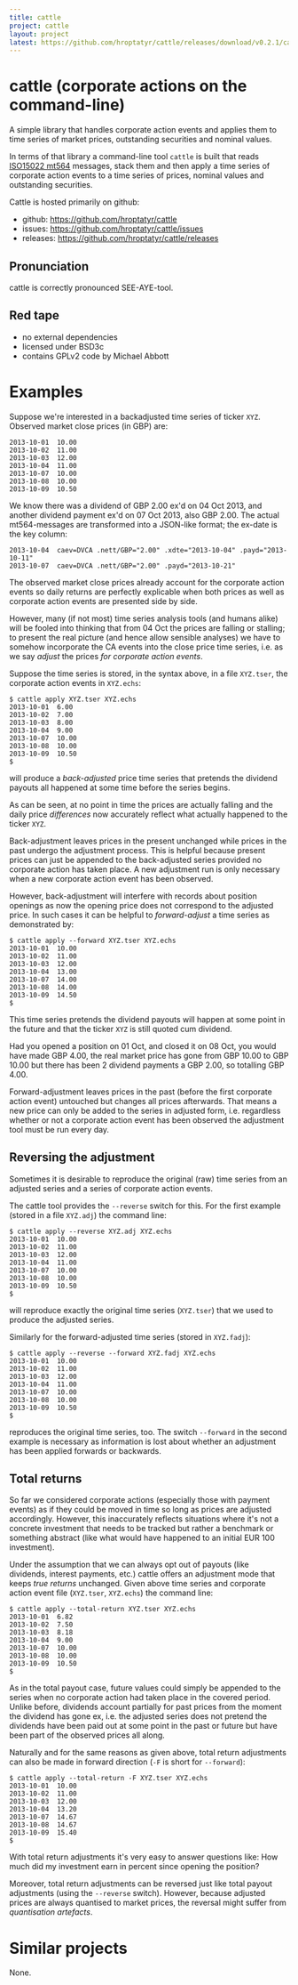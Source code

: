 ```yaml
---
title: cattle
project: cattle
layout: project
latest: https://github.com/hroptatyr/cattle/releases/download/v0.2.1/cattle-0.2.1.tar.xz
---
```


cattle (corporate actions on the command-line)
==============================================

A simple library that handles corporate action events and applies them
to time series of market prices, outstanding securities and nominal
values.

In terms of that library a command-line tool `cattle` is built that
reads [ISO15022 mt564][1] messages, stack them and then apply a
time series of corporate action events to a time series of prices, nominal
values and outstanding securities.

Cattle is hosted primarily on github:

+ github: <https://github.com/hroptatyr/cattle>
+ issues: <https://github.com/hroptatyr/cattle/issues>
+ releases: <https://github.com/hroptatyr/cattle/releases>


Pronunciation
-------------
cattle is correctly pronounced SEE-AYE-tool.

Red tape
--------
+ no external dependencies
+ licensed under BSD3c
+ contains GPLv2 code by Michael Abbott


Examples
========
Suppose we're interested in a backadjusted time series of ticker `XYZ`.
Observed market close prices (in GBP) are:

    2013-10-01	10.00
    2013-10-02	11.00
    2013-10-03	12.00
    2013-10-04	11.00
    2013-10-07	10.00
    2013-10-08	10.00
    2013-10-09	10.50

We know there was a dividend of GBP 2.00 ex'd on 04 Oct 2013, and
another dividend payment ex'd on 07 Oct 2013, also GBP 2.00.  The actual
mt564-messages are transformed into a JSON-like format; the ex-date is
the key column:

    2013-10-04	caev=DVCA .nett/GBP="2.00" .xdte="2013-10-04" .payd="2013-10-11"
    2013-10-07	caev=DVCA .nett/GBP="2.00" .payd="2013-10-21"

The observed market close prices already account for the corporate
action events so daily returns are perfectly explicable when both prices
as well as corporate action events are presented side by side.

However, many (if not most) time series analysis tools (and humans
alike) will be fooled into thinking that from 04 Oct the prices are
falling or stalling; to present the real picture (and hence allow
sensible analyses) we have to somehow incorporate the CA events into the
close price time series, i.e. as we say *adjust* the prices *for
corporate action events*.

Suppose the time series is stored, in the syntax above, in a file
`XYZ.tser`, the corporate action events in `XYZ.echs`:

    $ cattle apply XYZ.tser XYZ.echs
    2013-10-01	6.00
    2013-10-02	7.00
    2013-10-03	8.00
    2013-10-04	9.00
    2013-10-07	10.00
    2013-10-08	10.00
    2013-10-09	10.50
    $

will produce a *back-adjusted* price time series that pretends the
dividend payouts all happened at some time before the series begins.

As can be seen, at no point in time the prices are actually falling and
the daily price *differences* now accurately reflect what actually
happened to the ticker `XYZ`.

Back-adjustment leaves prices in the present unchanged while prices in
the past undergo the adjustment process.  This is helpful because
present prices can just be appended to the back-adjusted series provided
no corporate action has taken place.  A new adjustment run is only
necessary when a new corporate action event has been observed.

However, back-adjustment will interfere with records about position
openings as now the opening price does not correspond to the adjusted
price.  In such cases it can be helpful to *forward-adjust* a time
series as demonstrated by:

    $ cattle apply --forward XYZ.tser XYZ.echs
    2013-10-01	10.00
    2013-10-02	11.00
    2013-10-03	12.00
    2013-10-04	13.00
    2013-10-07	14.00
    2013-10-08	14.00
    2013-10-09	14.50
    $

This time series pretends the dividend payouts will happen at some point
in the future and that the ticker `XYZ` is still quoted cum dividend.

Had you opened a position on 01 Oct, and closed it on 08 Oct, you would
have made GBP 4.00, the real market price has gone from GBP 10.00 to
GBP 10.00 but there has been 2 dividend payments a GBP 2.00, so
totalling GBP 4.00.

Forward-adjustment leaves prices in the past (before the first corporate
action event) untouched but changes all prices afterwards.  That means a
new price can only be added to the series in adjusted form, i.e.
regardless whether or not a corporate action event has been observed the
adjustment tool must be run every day.


Reversing the adjustment
------------------------
Sometimes it is desirable to reproduce the original (raw) time series
from an adjusted series and a series of corporate action events.

The cattle tool provides the `--reverse` switch for this.  For the first
example (stored in a file `XYZ.adj`) the command line:

    $ cattle apply --reverse XYZ.adj XYZ.echs
    2013-10-01	10.00
    2013-10-02	11.00
    2013-10-03	12.00
    2013-10-04	11.00
    2013-10-07	10.00
    2013-10-08	10.00
    2013-10-09	10.50
    $

will reproduce exactly the original time series (`XYZ.tser`) that we
used to produce the adjusted series.

Similarly for the forward-adjusted time series (stored in `XYZ.fadj`):

    $ cattle apply --reverse --forward XYZ.fadj XYZ.echs
    2013-10-01	10.00
    2013-10-02	11.00
    2013-10-03	12.00
    2013-10-04	11.00
    2013-10-07	10.00
    2013-10-08	10.00
    2013-10-09	10.50
    $

reproduces the original time series, too.  The switch `--forward` in the
second example is necessary as information is lost about whether an
adjustment has been applied forwards or backwards.

Total returns
-------------
So far we considered corporate actions (especially those with payment
events) as if they could be moved in time so long as prices are adjusted
accordingly.  However, this inaccurately reflects situations where it's
not a concrete investment that needs to be tracked but rather a
benchmark or something abstract (like what would have happened to an
initial EUR 100 investment).

Under the assumption that we can always opt out of payouts (like
dividends, interest payments, etc.) cattle offers an adjustment mode
that keeps *true returns* unchanged.  Given above time series and
corporate action event file (`XYZ.tser`, `XYZ.echs`) the command line:

    $ cattle apply --total-return XYZ.tser XYZ.echs
    2013-10-01	6.82
    2013-10-02	7.50
    2013-10-03	8.18
    2013-10-04	9.00
    2013-10-07	10.00
    2013-10-08	10.00
    2013-10-09	10.50
    $

As in the total payout case, future values could simply be appended to
the series when no corporate action had taken place in the covered
period.  Unlike before, dividends account partially for past prices from
the moment the dividend has gone ex, i.e. the adjusted series does not
pretend the dividends have been paid out at some point in the past or
future but have been part of the observed prices all along.

Naturally and for the same reasons as given above, total return
adjustments can also be made in forward direction (`-F` is short for
`--forward`):

    $ cattle apply --total-return -F XYZ.tser XYZ.echs
    2013-10-01	10.00
    2013-10-02	11.00
    2013-10-03	12.00
    2013-10-04	13.20
    2013-10-07	14.67
    2013-10-08	14.67
    2013-10-09	15.40
    $

With total return adjustments it's very easy to answer questions like:
How much did my investment earn in percent since opening the position?

Moreover, total return adjustments can be reversed just like total
payout adjustments (using the `--reverse` switch).  However, because
adjusted prices are always quantised to market prices, the reversal
might suffer from *quantisation artefacts*.


Similar projects
================

None.

  [1]: http://www.iso15022.org/uhb/uhb/finmt564.htm


<!--
  Local variables:
  mode: auto-fill
  fill-column: 72
  filladapt-mode: t
  End:
-->
